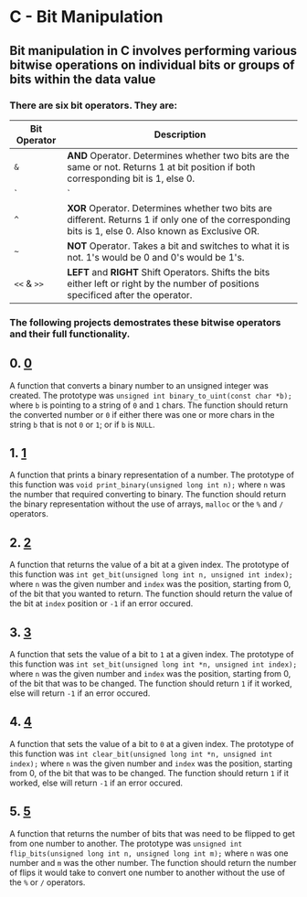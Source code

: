 <h1>C - Bit Manipulation</h1>

## Bit manipulation in C involves performing various bitwise operations on individual bits or groups of bits within the data value 

### There are six bit operators. They are:
| Bit Operator | Description |
|--------------|-------------|
|`&`| **AND** Operator. Determines whether two bits are the same or not. Returns 1 at bit position if both corresponding bit is 1, else 0.|
|`|`| **OR** Operator. Determines whether two bits are different or not. Returns  1 at bit position if either of the corresponding bit is 1, else 0.|
|`^`| **XOR** Operator. Determines whether two bits are different. Returns 1 if only one of the corresponding bits is 1, else 0. Also known as Exclusive OR.|   
|`~`| **NOT** Operator. Takes a bit and switches to what it is not. 1's would be 0 and 0's would be 1's.|
|`<<` & `>>`|**LEFT** and **RIGHT** Shift Operators. Shifts the bits either left or right by the number of positions specificed after the operator.|

### The following projects demostrates these bitwise operators and their full functionality.

## 0. <a href="https://github.com/hewsontrinh526/holbertonschool-low_level_programming/blob/master/bit_manipulation/0-binary_to_uint.c">0</a>

A function that converts a binary number to an unsigned integer was created. The prototype was `unsigned int binary_to_uint(const char *b);` where `b` is pointing to a string of `0` and `1` chars. The function should return the converted number or `0` if either there was one or more chars in the string `b` that is not `0` or `1`; or if `b` is `NULL`. 

## 1. <a href="https://github.com/hewsontrinh526/holbertonschool-low_level_programming/blob/master/bit_manipulation/1-print_binary.c">1</a>

A function that prints a binary representation of a number. The prototype of this function was `void print_binary(unsigned long int n);` where `n` was the number that required  converting to binary. The function should return the binary representation without the use of arrays, `malloc` or the `%` and `/` operators. 

## 2. <a href="https://github.com/hewsontrinh526/holbertonschool-low_level_programming/blob/master/bit_manipulation/2-get_bit.c">2</a>

A function that returns the value of a bit at a given index. The prototype of this function was `int get_bit(unsigned long int n, unsigned int index);` where `n` was the given number and `index` was the position, starting from 0, of the bit that you wanted to return. The function should return the value of the bit at `index` position or `-1` if an error occured. 

## 3. <a href="https://github.com/hewsontrinh526/holbertonschool-low_level_programming/blob/master/bit_manipulation/3-set_bit.c">3</a>

A function that sets the value of a bit to `1` at a given index. The prototype of this function was `int set_bit(unsigned long int *n, unsigned int index);` where `n` was the given number and `index` was the position, starting from 0, of the bit that was to be changed. The function should return `1` if it worked, else will return `-1` if an error occured.

## 4. <a href="https://github.com/hewsontrinh526/holbertonschool-low_level_programming/blob/master/bit_manipulation/4-clear_bit.c">4</a>

A function that sets the value of a bit to `0` at a given index. The prototype of this function was `int clear_bit(unsigned long int *n, unsigned int index);` where `n` was the given number and `index` was the position, starting from 0, of the bit that was to be changed. The function should return `1` if it worked, else will return `-1` if an error occured.

## 5. <a href="https://github.com/hewsontrinh526/holbertonschool-low_level_programming/blob/master/bit_manipulation/5-flip_bits.c">5</a>

A function that returns the number of bits that was need to be flipped to get from one number to another. The prototype was `unsigned int flip_bits(unsigned long int n, unsigned long int m);` where `n` was one number and `m` was the other number. The function should return the number of flips it would take to convert one number to another without the use of the `%` or `/` operators. 
